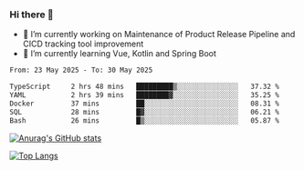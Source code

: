 ### Hi there 👋

- 🔭 I’m currently working on Maintenance of Product Release Pipeline and CICD tracking tool improvement
- 🌱 I’m currently learning Vue, Kotlin and Spring Boot

<!--START_SECTION:waka-->

```txt
From: 23 May 2025 - To: 30 May 2025

TypeScript     2 hrs 48 mins   █████████▒░░░░░░░░░░░░░░░   37.32 %
YAML           2 hrs 39 mins   ████████▓░░░░░░░░░░░░░░░░   35.25 %
Docker         37 mins         ██░░░░░░░░░░░░░░░░░░░░░░░   08.31 %
SQL            28 mins         █▓░░░░░░░░░░░░░░░░░░░░░░░   06.21 %
Bash           26 mins         █▒░░░░░░░░░░░░░░░░░░░░░░░   05.87 %
```

<!--END_SECTION:waka-->

[![Anurag's GitHub stats](https://github-readme-stats.vercel.app/api?username=yunhao981&show_icons=true&theme=solarized-dark)](https://github.com/anuraghazra/github-readme-stats)

[![Top Langs](https://github-readme-stats.vercel.app/api/top-langs/?username=yunhao981&theme=solarized-dark&layout=compact)](https://github.com/anuraghazra/github-readme-stats)

<!--
**yunhao981/yunhao981** is a ✨ _special_ ✨ repository because its `README.md` (this file) appears on your GitHub profile.

Here are some ideas to get you started:

- 🔭 I’m currently working on Maintenance of Release Pipeline and CICD tracking tool improvement
- 🌱 I’m currently learning Vue, Kotlin and Spring Boot
- 👯 I’m looking to collaborate on ...
- 🤔 I’m looking for help with ...
- 💬 Ask me about ...
- 📫 How to reach me: ...
- 😄 Pronouns: ...
- ⚡ Fun fact: ...
-->


